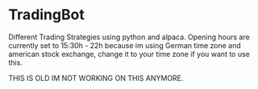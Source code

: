 # TradingBot
Different Trading Strategies using python and alpaca.
Opening hours are currently set to 15:30h - 22h because im using German time zone and american stock exchange, change it to your time zone if you want to use this.

THIS IS OLD IM NOT WORKING ON THIS ANYMORE.
